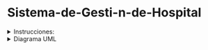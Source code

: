 # Sistema-de-Gesti-n-de-Hospital
 <details><summary>Instrucciones:</summary>
<summary>Diseñar el diagrama de clases que represente el sistema descrito.
<summary>Asegurarse de incluir y etiquetar adecuadamente todos los elementos mencionados en los requisitos.
<summary>Prestar especial atención a las relaciones entre las clases y cómo se implementan los diferentes tipos de asociaciones.
<summary>Incluir cualquier otro elemento que considere relevante para el correcto funcionamiento del sistema.
<summary>Subir el enlace al repositorio
</details>
 <details><summary>Diagrama UML</summary>
<p><img src="https://raw.githubusercontent.com/Diego062316/Sistema-de-Gesti-n-de-Hospital/main/Captura%20de%20pantalla%202024-05-14%20101353.png"></p><p><a 
